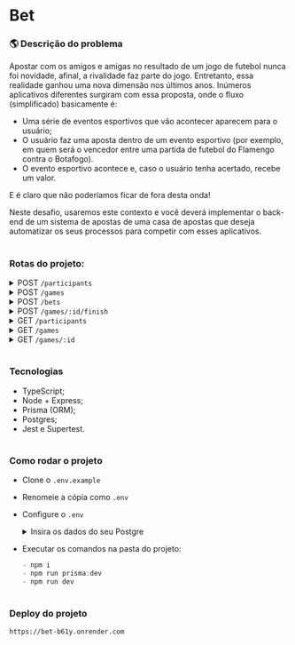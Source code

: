 # Bet

### 🌎 Descrição do problema

Apostar com os amigos e amigas no resultado de um jogo de futebol nunca foi novidade, afinal, a rivalidade faz parte do jogo. Entretanto, essa realidade ganhou uma nova dimensão nos últimos anos. Inúmeros aplicativos diferentes surgiram com essa proposta, onde o fluxo (simplificado) basicamente é:

- Uma série de eventos esportivos que vão acontecer aparecem para o usuário;
- O usuário faz uma aposta dentro de um evento esportivo (por exemplo, em quem será o vencedor entre uma partida de futebol do Flamengo contra o Botafogo).
- O evento esportivo acontece e, caso o usuário tenha acertado, recebe um valor.

E é claro que não poderíamos ficar de fora desta onda!

Neste desafio, usaremos este contexto e você deverá implementar o back-end de um sistema de apostas de uma casa de apostas que deseja automatizar os seus processos para competir com esses aplicativos.

#

### Rotas do projeto:

<!--
<details>
</details>

<summary>
</summary>
-->
<details>   
    <summary>POST <code>/participants</code></summary>

- Cria um participante com determinado saldo inicial.

- Entrada:
  ```ts
  {
    name: string;
    balance: number; // representado em centavos, ou seja, R$ 10,00 -> 1000
  }
  ```
- Saída:

  ```ts
  {
    id: number;
    createdAt: string;
    updatedAt: string;
    name: string;
    balance: number; // representado em centavos, ou seja, R$ 10,00 -> 1000
  }
  ```

  </details>

<details>
    <summary>POST <code>/games</code></summary>

- Cria um novo jogo, com placar inicial 0x0 e marcado como não finalizado.

- Entrada:
  ```ts
  {
    homeTeamName: string;
    awayTeamName: string;
  }
  ```
- Saída:

  ```ts
  {
    id: number;
    createdAt: string;
    updatedAt: string;
    homeTeamName: string;
    awayTeamName: string;
    homeTeamScore: number; // inicialmente 0
    awayTeamScore: number; // inicialmente 0
    isFinished: boolean; // inicialmente false
  }
  ```

  </details>

<details>
<summary>POST <code>/bets</code></summary>

- Cadastra uma aposta de um participante em um determinado jogo. O valor da aposta deve ser descontado imediatamente do saldo do participante.
- Entrada:
  ```ts
  {
    homeTeamName: string;
    awayTeamName: string;
  }
  ```
- Saída: o objeto do jogo criado.
  ```ts
  {
    id: number;
    createdAt: string;
    updatedAt: string;
    homeTeamName: string;
    awayTeamName: string;
    homeTeamScore: number; // inicialmente 0
    awayTeamScore: number; // inicialmente 0
    isFinished: boolean; // inicialmente false
  }
  ```
  </details>

<details>

<summary>POST <code>/games/:id/finish</code></summary>

- Finaliza um jogo e consequentemente atualiza todas as apostas atreladas a ele, calculando o valor ganho em cada uma e atualizando o saldo dos participantes ganhadores.

- Entrada:

  ```ts
  {
    homeTeamScore: number;
    awayTeamScore: number;
  }
  ```

- Saída: o objeto do jogo criado.
  ```ts
  {
    id: number;
    createdAt: string;
    updatedAt: string;
    homeTeamName: string;
    awayTeamName: string;
    homeTeamScore: number;
    awayTeamScore: number;
    isFinished: boolean;
  }
  ```
  </details>

<details>
<summary>GET <code>/participants</code></summary>

- Retorna todos os participantes e seus respectivos saldos.

- Saída: o objeto do jogo criado.

  ```ts
      [
          {
              id: number;
              createdAt: string;
              updatedAt: string;
              name: string;
              balance: number; // representado em centavos, ou seja, R$ 10,00 -> 1000
          },
          {...}
      ]
  ```

</details>

<details>
<summary>GET <code>/games</code></summary>

- Retorna todos os jogos cadastrados.

- Saída: array de todos os jogos

  ```ts
      [
          {
              id: number;
              createdAt: string;
              updatedAt: string;
              homeTeamName: string;
              awayTeamName: string;
              homeTeamScore: number;
              awayTeamScore: number;
              isFinished: boolean;
          },
          {...}
      ]
  ```

</details>

<details>
<summary>GET <code>/games/:id</code></summary>

- Retorna os dados de um jogo junto com as apostas atreladas a ele.

- Saída: o objeto do jogo contendo a array de apostas realizadas nele.
  ```ts
  {
    id: number;
    createdAt: string;
    updatedAt: string;
    homeTeamName: string;
    awayTeamName: string;
    homeTeamScore: number;
    awayTeamScore: number;
    isFinished: boolean;
    bets: {
      id: number;
      createdAt: string;
      updatedAt: string;
      homeTeamScore: number;
      awayTeamScore: number;
      amountBet: number; // representado em centavos, ou seja, R$ 10,00 -> 1000
      gameId: number;
      participantId: number;
      status: string; // podendo ser PENDING, WON ou LOST
      amountWon: number || null; // nulo quando a aposta ainda está PENDING; number caso a aposta já esteja WON ou LOST, com o valor ganho representado em centavos
    }
    [];
  }
  ```

</details>

#

### Tecnologias

- TypeScript;
- Node + Express;
- Prisma (ORM);
- Postgres;
- Jest e Supertest.

#

### Como rodar o projeto

- Clone o `.env.example`
- Renomeie a cópia como `.env`
- Configure o `.env`
  <details>
    <summary> Insira os dados do seu Postgre </summary>
    
    - Seguindo os padrões do documento original, preencha de acordo com o exemplo abaixo:
    
      ```js
      POSTGRES_USERNAME=driven //Nome do seu usuário Postgre
      POSTGRES_PASSWORD=senhaSecreta123 //Senha do seu usuário Postgre
      POSTGRES_HOST=localhost //Nome do Host
      POSTGRES_PORT=5432 //Número da Porta do Postgre
      POSTGRES_DATABASE=betDB //Nome do seu banco de dados
        
      DATABASE_URL=postgresql://${POSTGRES_USERNAME}:${POSTGRES_PASSWORD}@${POSTGRES_HOST}:${POSTGRES_PORT}/${POSTGRES_DATABASE}?schema=public
      ```
  </details>
- Executar os comandos na pasta do projeto:

    ```js
    - npm i
    - npm run prisma:dev
    - npm run dev
    ```

#

### Deploy do projeto

`https://bet-b61y.onrender.com`
